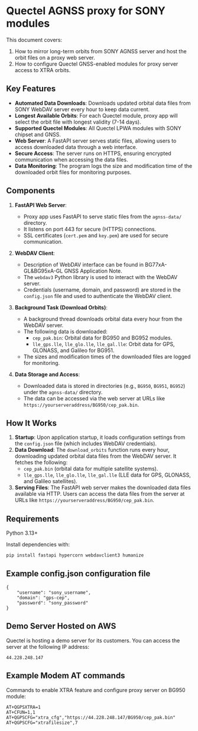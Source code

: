 # Quectel AGNSS proxy for SONY modules

This document covers:
1) How to mirror long-term orbits from SONY AGNSS server and host the orbit files on a proxy web server.
2) How to configure Quectel GNSS-enabled modules for proxy server access to XTRA orbits.

## Key Features

- **Automated Data Downloads**: Downloads updated orbital data files from SONY WebDAV server every hour to keep data current.
- **Longest Available Orbits**: For each Quectel module, proxy app will select the orbit file with longest validity (7-14 days).
- **Supported Quectel Modules**: All Quectel LPWA modules with SONY chipset and GNSS.
- **Web Server**: A FastAPI server serves static files, allowing users to access downloaded data through a web interface.
- **Secure Access**: The server runs on HTTPS, ensuring encrypted communication when accessing the data files.
- **Data Monitoring**: The program logs the size and modification time of the downloaded orbit files for monitoring purposes.

## Components

1. **FastAPI Web Server**:
    - Proxy app uses FastAPI to serve static files from the `agnss-data/` directory.
    - It listens on port 443 for secure (HTTPS) connections.
    - SSL certificates (`cert.pem` and `key.pem`) are used for secure communication.

2. **WebDAV Client**:
    - Description of WebDAV interface can be found in BG77xA-GL&BG95xA-GL GNSS Application Note.
    - The `webdav3` Python library is used to interact with the WebDAV server.
    - Credentials (username, domain, and password) are stored in the `config.json` file and used to authenticate the WebDAV client.

3. **Background Task (Download Orbits)**:
    - A background thread downloads orbital data every hour from the WebDAV server.
    - The following data is downloaded:
      - `cep_pak.bin`: Orbital data for BG950 and BG952 modules.
      - `lle_gps.lle`, `lle_glo.lle`, `lle_gal.lle`: Orbit data for GPS, GLONASS, and Galileo for BG951.
    - The sizes and modification times of the downloaded files are logged for monitoring.

4. **Data Storage and Access**:
    - Downloaded data is stored in directories (e.g., `BG950`, `BG951`, `BG952`) under the `agnss-data/` directory.
    - The data can be accessed via the web server at URLs like `https://yourserveraddress/BG950/cep_pak.bin`.

## How It Works

1. **Startup**: Upon application startup, it loads configuration settings from the `config.json` file (which includes WebDAV credentials).
2. **Data Download**: The `download_orbits` function runs every hour, downloading updated orbital data files from the WebDAV server. It fetches the following:
    - `cep_pak.bin` (orbital data for multiple satellite systems).
    - `lle_gps.lle`, `lle_glo.lle`, `lle_gal.lle` (LLE data for GPS, GLONASS, and Galileo satellites).
3. **Serving Files**: The FastAPI web server makes the downloaded data files available via HTTP. Users can access the data files from the server at URLs like `https://yourserveraddress/BG950/cep_pak.bin`.


## Requirements

Python 3.13+

Install dependencies with:

```bash
pip install fastapi hypercorn webdavclient3 humanize
```

## Example config.json configuration file

```
{
    "username": "sony_username",
    "domain": "gps-cep",
    "password": "sony_password"
}
```

## Demo Server Hosted on AWS

Quectel is hosting a demo server for its customers. You can access the server at the following IP address:

```
44.228.248.147
```

## Example Modem AT commands

Commands to enable XTRA feature and configure proxy server on BG950 module:

```
AT+QGPSXTRA=1
AT+CFUN=1,1
AT+QGPSCFG="xtra_cfg","https://44.228.248.147/BG950/cep_pak.bin"
AT+QGPSCFG="xtrafilesize",7
```
